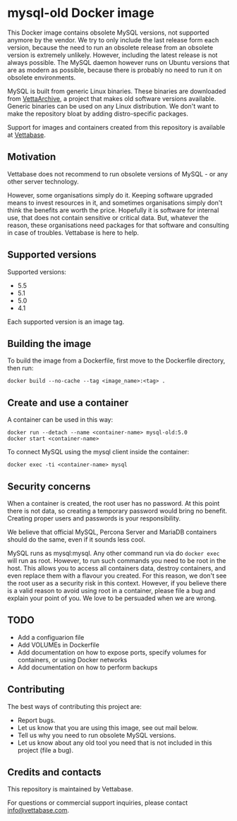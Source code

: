 # mysql-old Docker image

This Docker image contains obsolete MySQL versions, not supported anymore by the vendor.
We try to only include the last release form each version, because the need to run an obsolete release
from an obsolete version is extremely unlikely. However, including the latest release
is not always possible.
The MySQL daemon however runs on Ubuntu versions that are as modern as possible,
because there is probably no need to run it on obsolete environments.

MySQL is built from generic Linux binaries. These binaries are downloaded from [VettaArchive](https://archive.vettabase.com),
a project that makes old software versions available. Generic binaries can be used
on any Linux distribution. We don't want to make the repository bloat by adding distro-specific
packages.

Support for images and containers created from this repository is available at
[Vettabase](https://vettabase.com).


## Motivation

Vettabase does not recommend to run obsolete versions of MySQL - or any other server technology.

However, some organisations simply do it. Keeping software upgraded means to invest resources in it,
and sometimes organisations simply don't think the benefits are worth the price. Hopefully
it is software for internal use, that does not contain sensitive or critical data. But,
whatever the reason, these organisations need packages for that software and
consulting in case of troubles. Vettabase is here to help.


## Supported versions

Supported versions:

- 5.5
- 5.1
- 5.0
- 4.1

Each supported version is an image tag.


## Building the image

To build the image from a Dockerfile, first move to the Dockerfile directory, then run:

```
docker build --no-cache --tag <image_name>:<tag> .
```


## Create and use a container

A container can be used in this way:

```
docker run --detach --name <container-name> mysql-old:5.0
docker start <container-name>
```

To connect MySQL using the mysql client inside the container:

```
docker exec -ti <container-name> mysql
```


## Security concerns

When a container is created, the root user has no password. At this point there is not data,
so creating a temporary password would bring no benefit. Creating proper users and
passwords is your responsibility.

We believe that official MySQL, Percona Server and MariaDB containers should do the same, even if
it sounds less cool.

MySQL runs as mysql:mysql. Any other command run via do `docker exec` will run as root.
However, to run such commands you need to be root in the host. This allows you to access
all containers data, destroy containers, and even replace them with a flavour you created.
For this reason, we don't see the root user as a security risk in this context.
However, if you believe there is a valid reason to avoid using root in a container,
please file a bug and explain your point of you. We love to be persuaded when we are wrong.


## TODO

- Add a configuarion file
- Add VOLUMEs in Dockerfile
- Add documentation on how to expose ports, specify volumes for containers, or using Docker networks
- Add documentation on how to perform backups


## Contributing

The best ways of contributing this project are:

- Report bugs.
- Let us know that you are using this image, see out mail below.
- Tell us why you need to run obsolete MySQL versions.
- Let us know about any old tool you need that is not included in this project (file a bug).


## Credits and contacts

This repository is maintained by Vettabase.

For questions or commercial support inquiries, please contact info@vettabase.com.


